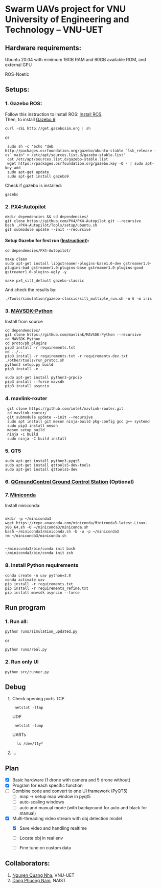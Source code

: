 # Swarm UAVs project for VNU University of Engineering and Technology – VNU-UET

## Hardware requirements:

Ubuntu 20.04 with minimum 16GB RAM and 60GB available ROM, and external GPU

ROS-Noetic

## Setups:

### 1. Gazebo ROS:

   Follow this instruction to install ROS: [Install ROS](https://wiki.ros.org/noetic/Installation/Ubuntu). </br>
   Then, to install [Gazebo 9](https://classic.gazebosim.org/tutorials?cat=install&tut=install_ubuntu&ver=9.0)


   ```
   curl -sSL http://get.gazebosim.org | sh
   ```

   or

   ```
    sudo sh -c 'echo "deb http://packages.osrfoundation.org/gazebo/ubuntu-stable `lsb_release -cs` main" > /etc/apt/sources.list.d/gazebo-stable.list'
    cat /etc/apt/sources.list.d/gazebo-stable.list
    wget https://packages.osrfoundation.org/gazebo.key -O - | sudo apt-key add -
    sudo apt-get update
    sudo apt-get install gazebo9
   ```

   Check if gazebo is installed:

   ```
   gazebo
   ```
### 2. [PX4-Autopilot](https://github.com/PX4/PX4-Autopilot.git)


   ```
   mkdir dependencies && cd dependencies/
   git clone https://github.com/PX4/PX4-Autopilot.git --recursive
   bash ./PX4-Autopilot/Tools/setup/ubuntu.sh
   git submodule update --init --recursive
   ```

   #### Setup Gazebo for first run ([Instruction](https://docs.px4.io/main/en/sim_gazebo_classic/multi_vehicle_simulation.html))):

   ```
   cd dependencies/PX4-Autopilot/
   ```

   ```[setup]
   make clean
   sudo apt-get install libgstreamer-plugins-base1.0-dev gstreamer1.0-plugins-bad gstreamer1.0-plugins-base gstreamer1.0-plugins-good gstreamer1.0-plugins-ugly -y
   ```

   ```
   make px4_sitl_default gazebo-classic
   ```

   And check the results by:

   ```
   ./Tools/simulation/gazebo-classic/sitl_multiple_run.sh -n 6 -m iris
   ```
### 3. [MAVSDK-Python](https://github.com/mavlink/MAVSDK-Python.git)

   Install from source
   ```Install from src
   cd dependencies/
   git clone https://github.com/mavlink/MAVSDK-Python --recursive
   cd MAVSDK-Python
   cd proto/pb_plugins
   pip3 install -r requirements.txt
   cd ../..
   pip3 install -r requirements.txt -r requirements-dev.txt
   ./other/tools/run_protoc.sh
   python3 setup.py build
   pip3 install -e .
   ```
   ```Pipy
   sudo apt-get install python3-grpcio
   pip3 install --force mavsdk
   pip3 install asyncio
   ```
### 4. mavlink-router


   ```
    git clone https://github.com/intel/mavlink-router.git
    cd mavlink-router/
    git submodule update --init --recursive
    sudo apt install git meson ninja-build pkg-config gcc g++ systemd
    sudo pip3 install meson
    meson setup build
    ninja -C build
    sudo ninja -C build install
   ```
### 5. QT5


   ```
   sudo apt-get install python3-pyqt5
   sudo apt-get install qttools5-dev-tools
   sudo apt-get install qttools5-dev
   ```
### 6. [QGroundControl Ground Control Station](https://github.com/mavlink/qgroundcontrol/releases) (Optional)
### 7. [Miniconda](https://docs.anaconda.com/free/miniconda/miniconda-install/)

   Install miniconda:


   ```

   mkdir -p ~/miniconda3
   wget https://repo.anaconda.com/miniconda/Miniconda3-latest-Linux-x86_64.sh -O ~/miniconda3/miniconda.sh
   bash ~/miniconda3/miniconda.sh -b -u -p ~/miniconda3
   rm ~/miniconda3/miniconda.sh

   ```

   ```

   ~/miniconda3/bin/conda init bash
   ~/miniconda3/bin/conda init zsh

   ```
### 8. Install Python requirements


   ```
   conda create -n uav python=3.8
   conda activate uav
   pip install -r requirements.txt
   pip install -r requirements_refine.txt
   pip install mavsdk asyncio --force
   ```

## Run program

### 1. Run all:

   ```
   python runs/simulation_updated.py
   ```

   or

   ```
   python runs/real.py
   ```
### 2. Run only UI
   ```
   python src/runner.py
   ```

## Debug

1. Check opening ports
   TCP

   ```
    netstat -ltnp
   ```

   UDP

   ```
    netstat -lunp
   ```

   UARTs

   ```
     ls /dev/tty*
   ```
2. ...

## Plan

- [X] Basic hardware (1 drone with camera and 5 drone without)
- [X] Program for each specific function
- [ ] Combine code and convert to one UI framework (PyQT5)
  - [ ] map -> setup map window in pyqt5
  - [ ] auto-scaling windows
  - [ ] auto and manual mode (with background for auto and black for manual)
- [X] Multi-threading video stream with obj detection model
  - [x] Save video and handling realtime
  - [ ] Locate obj in real env
  - [ ] Fine tune on custom data


## Collaborators:

1. [Nguyen Quang Nha](nhanq@vnu.edu.vn), VNU-UET
2. [Dang Phuong Nam](phgnam1811.vn@gmail.com), NAIST
